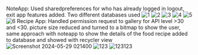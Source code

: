 NoteApp: Used sharedpreferences for who has already logged in logout, exit app features added. Two different databases used
![1](https://github.com/hakanozer/tukcell_kotlin_2024/assets/70065773/1ee82973-dff1-4440-a388-8ff70ed3aecb)
![2](https://github.com/hakanozer/tukcell_kotlin_2024/assets/70065773/c236bcb8-5f68-4886-a7ac-2233bb3b24c0)
![3](https://github.com/hakanozer/tukcell_kotlin_2024/assets/70065773/9f52642c-8b68-4df4-8a4c-0f255103ab0f)
![4](https://github.com/hakanozer/tukcell_kotlin_2024/assets/70065773/65534b61-34aa-4cf8-aa14-f5a02b4defc2)
![5](https://github.com/hakanozer/tukcell_kotlin_2024/assets/70065773/e0f59397-a590-47ac-b9b9-a9265d32181f)
![6](https://github.com/hakanozer/tukcell_kotlin_2024/assets/70065773/c96b1621-4d4f-4a1b-90d5-c86bec570a04)
Recipe App: Handled permission request to gallery for API level >30 and <30. picture size reduced  and turned to a bitmap to show the user, same approach with noteapp  to show the details of the food recipe added to database and showed with recycler view
![Screenshot 2024-05-29 021400](https://github.com/hakanozer/tukcell_kotlin_2024/assets/70065773/65f66acb-b465-4970-a56c-5514b244810b)
![123](https://github.com/hakanozer/tukcell_kotlin_2024/assets/70065773/1c2308d1-a5f7-429e-b567-90012cfd7f02)
![123123](https://github.com/hakanozer/tukcell_kotlin_2024/assets/70065773/f25f65a6-486a-4b03-ac0e-092958156e92)
